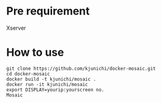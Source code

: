 # Pre requirement

Xserver

# How to use

```
git clone https://github.com/kjunichi/docker-mosaic.git
cd docker-mosaic
docker build -t kjunichi/mosaic .
docker run -it kjunichi/mosaic
export DISPLAY=yourip:yourscreen no.
Mosaic
```
